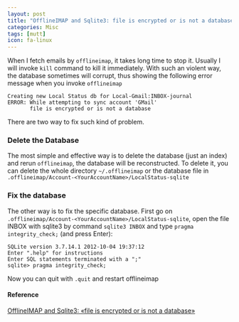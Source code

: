 ```yaml
---
layout: post
title: "OfflineIMAP and Sqlite3: file is encrypted or is not a database"
categories: Misc
tags: [mutt]
icon: fa-linux
---
```


When I fetch emails by `offlineimap`, it takes long time to stop it.
Usually I will invoke `kill` command to kill it immediately. With such an
violent way, the database sometimes will corrupt, thus showing the
following error message when you invoke `offlineimap`

    Creating new Local Status db for Local-Gmail:INBOX-journal
    ERROR: While attempting to sync account 'GMail'
           file is encrypted or is not a database

There are two way to fix such kind of problem.

### Delete the Database
The most simple and effective way is to delete the database (just an index)
and rerun `offlineimap`, the database will be reconstructed. To delete it,
you can delete the whole directory `~/.offlineimap` or the database file in
`.offlineimap/Account-<YourAccountName>/LocalStatus-sqlite`

### Fix the database
The other way is to fix the specific database. First go on
`.offlineimap/Account-<YourAccountName>/LocalStatus-sqlite`, open the file
INBOX with sqlite3 by command `sqlite3 INBOX` and type `pragma integrity_check;` (and press Enter):

    SQLite version 3.7.14.1 2012-10-04 19:37:12
    Enter ".help" for instructions
    Enter SQL statements terminated with a ";"
    sqlite> pragma integrity_check;

Now you can quit with `.quit` and restart offlineimap

#### Reference
[OfflineIMAP and Sqlite3: «file is encrypted or is not a
database»](http://blog.kdecherf.com/2012/12/23/offlineimap-and-sqlite3-file-is-encrypted-or-is-not-a-database/)
